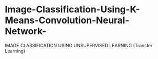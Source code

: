# Image-Classification-Using-K-Means-Convolution-Neural-Network-
IMAGE CLASSIFICATION USING UNSUPERVISED LEARNING (Transfer Learning)
